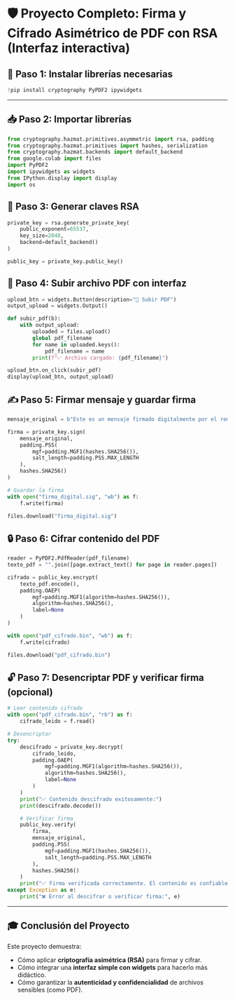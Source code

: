 # 🛡️ **Proyecto Completo: Firma y Cifrado Asimétrico de PDF con RSA (Interfaz interactiva)**

## 🧩 Paso 1: Instalar librerías necesarias

```python
!pip install cryptography PyPDF2 ipywidgets
```

------

## 📥 Paso 2: Importar librerías

```python
from cryptography.hazmat.primitives.asymmetric import rsa, padding
from cryptography.hazmat.primitives import hashes, serialization
from cryptography.hazmat.backends import default_backend
from google.colab import files
import PyPDF2
import ipywidgets as widgets
from IPython.display import display
import os
```

## 🔐 Paso 3: Generar claves RSA

```python
private_key = rsa.generate_private_key(
    public_exponent=65537,
    key_size=2048,
    backend=default_backend()
)

public_key = private_key.public_key()
```

## 📎 Paso 4: Subir archivo PDF con interfaz

```python
upload_btn = widgets.Button(description="📂 Subir PDF")
output_upload = widgets.Output()

def subir_pdf(b):
    with output_upload:
        uploaded = files.upload()
        global pdf_filename
        for name in uploaded.keys():
            pdf_filename = name
        print(f"✅ Archivo cargado: {pdf_filename}")

upload_btn.on_click(subir_pdf)
display(upload_btn, output_upload)
```

## ✍️ Paso 5: Firmar mensaje y guardar firma

```python
mensaje_original = b"Este es un mensaje firmado digitalmente por el remitente."

firma = private_key.sign(
    mensaje_original,
    padding.PSS(
        mgf=padding.MGF1(hashes.SHA256()),
        salt_length=padding.PSS.MAX_LENGTH
    ),
    hashes.SHA256()
)

# Guardar la firma
with open("firma_digital.sig", "wb") as f:
    f.write(firma)

files.download("firma_digital.sig")
```

## 🔒 Paso 6: Cifrar contenido del PDF

```python
reader = PyPDF2.PdfReader(pdf_filename)
texto_pdf = "".join([page.extract_text() for page in reader.pages])

cifrado = public_key.encrypt(
    texto_pdf.encode(),
    padding.OAEP(
        mgf=padding.MGF1(algorithm=hashes.SHA256()),
        algorithm=hashes.SHA256(),
        label=None
    )
)

with open("pdf_cifrado.bin", "wb") as f:
    f.write(cifrado)

files.download("pdf_cifrado.bin")
```

## 🔓 Paso 7: Desencriptar PDF y verificar firma (opcional)

```python
# Leer contenido cifrado
with open("pdf_cifrado.bin", "rb") as f:
    cifrado_leido = f.read()

# Desencriptar
try:
    descifrado = private_key.decrypt(
        cifrado_leido,
        padding.OAEP(
            mgf=padding.MGF1(algorithm=hashes.SHA256()),
            algorithm=hashes.SHA256(),
            label=None
        )
    )
    print("✅ Contenido descifrado exitosamente:")
    print(descifrado.decode())

    # Verificar firma
    public_key.verify(
        firma,
        mensaje_original,
        padding.PSS(
            mgf=padding.MGF1(hashes.SHA256()),
            salt_length=padding.PSS.MAX_LENGTH
        ),
        hashes.SHA256()
    )
    print("✅ Firma verificada correctamente. El contenido es confiable.")
except Exception as e:
    print("❌ Error al descifrar o verificar firma:", e)
```

------

## 🎓 Conclusión del Proyecto

Este proyecto demuestra:

- Cómo aplicar **criptografía asimétrica (RSA)** para firmar y cifrar.
- Cómo integrar una **interfaz simple con widgets** para hacerlo más didáctico.
- Cómo garantizar la **autenticidad y confidencialidad** de archivos sensibles (como PDF).